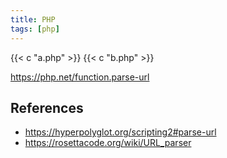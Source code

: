 ```yaml
---
title: PHP
tags: [php]
---
```


{{< c "a.php" >}}
{{< c "b.php" >}}

<https://php.net/function.parse-url>

## References

- <https://hyperpolyglot.org/scripting2#parse-url>
- <https://rosettacode.org/wiki/URL_parser>
